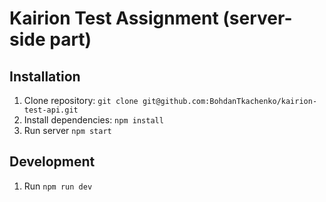 Kairion Test Assignment (server-side part)
==========================================

Installation
------------
1. Clone repository: `git clone git@github.com:BohdanTkachenko/kairion-test-api.git`
2. Install dependencies: `npm install`
3. Run server `npm start`

Development
-----------
1. Run `npm run dev`
